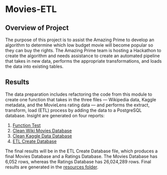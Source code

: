 # Movies-ETL

## Overview of Project

The purpose of this project is to assist the Amazing Prime to develop an algorithm to determine which low budget movie will become popular so they can buy the rights. The Amazing Prime team is hosting a Hackathon to create the algorithm and needs assistance to create an automated pipeline that takes in new data, performs the appropriate transformations, and loads the data into existing tables.

## Results

The data preparation includes refactoring the code from this module to create one function that takes in the three files — Wikipedia data, Kaggle metadata, and the MovieLens rating data — and performs the extract, transform, load (ETL) process by adding the data to a PostgreSQL database. Insight are generated on four reports:

1. <a href="ETL_function_test.ipynb">Function Test</a>
2. <a href="ETL_clean_wiki_movies.ipynb">Clean Wiki Movies Database</a>
3. <a href="ETL_clean_kaggle_data.ipynb">Clean Kaggle Data Database</a>
4. <a href="ETL_create_database.ipynb">ETL Create Database</a>

The final results will be in the ETL Create Database file, which produces a final Movies Database and a Ratings Database. The Movies Database has 6,052 rows, whereas the Ratings Database has 26,024,289 rows. Final results are generated in the <a href="Resources">resources folder</a>.